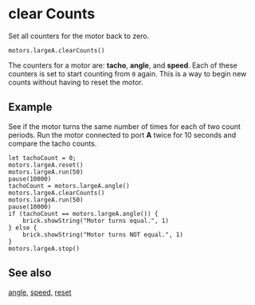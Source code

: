 # clear Counts

Set all counters for the motor back to zero.

```sig
motors.largeA.clearCounts()
```

The counters for a motor are: **tacho**, **angle**, and **speed**. Each of these counters is set to start counting from `0` again. This is a way to begin new counts without having to reset the motor.

## Example

See if the motor turns the same number of times for each of two count periods. Run the motor connected to port **A** twice for 10 seconds and compare the tacho counts.

```blocks
let tachoCount = 0;
motors.largeA.reset()
motors.largeA.run(50)
pause(10000)
tachoCount = motors.largeA.angle()
motors.largeA.clearCounts()
motors.largeA.run(50)
pause(10000)
if (tachoCount == motors.largeA.angle()) {
    brick.showString("Motor turns equal.", 1)
} else {
    brick.showString("Motor turns NOT equal.", 1)
}
motors.largeA.stop()
```

## See also

[angle](/reference/motors/motor/angle),
[speed](/reference/motors/motor/speed), [reset](/reference/motors/motor/reset)